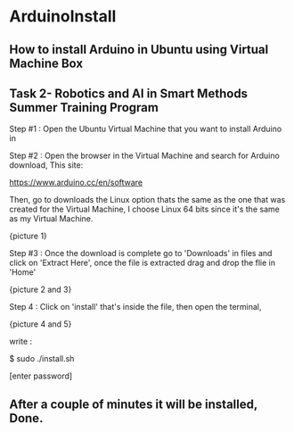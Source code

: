 # ArduinoInstall
How to install Arduino in Ubuntu using Virtual Machine Box
------------------------------------------
Task 2- Robotics and AI in Smart Methods Summer Training Program
------------------------------------------
Step #1 : Open the Ubuntu Virtual Machine that you want to install Arduino in

Step #2 : Open the browser in the Virtual Machine and search for Arduino download,
This site:

https://www.arduino.cc/en/software

Then, go to downloads the Linux option thats the same as the one that was created for the Virtual Machine,
I choose Linux 64 bits since it's the same as my Virtual Machine.

{picture 1}

Step #3 : Once the download is complete go to 'Downloads' in files and click on 'Extract Here',
once the file is extracted drag and drop the flie in 'Home'

{picture 2 and 3}

Step 4 :  Click on 'install' that's inside the file, then open the terminal,

{picture 4 and 5}

write :

$ sudo ./install.sh

[enter password]

After a couple of minutes it will be installed, Done.
------------------------------------------

